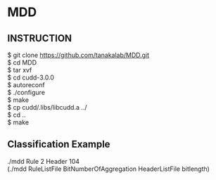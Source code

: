 # MDD

## INSTRUCTION
$ git clone https://github.com/tanakalab/MDD.git  
$ cd MDD  
$ tar xvf  
$ cd cudd-3.0.0  
$ autoreconf  
$ ./configure  
$ make  
$ cp cudd/.libs/libcudd.a ../  
$ cd ..  
$ make  

## Classification Example
./mdd Rule 2 Header 104          
(./mdd RuleListFile BitNumberOfAggregation HeaderListFile bitlength)


